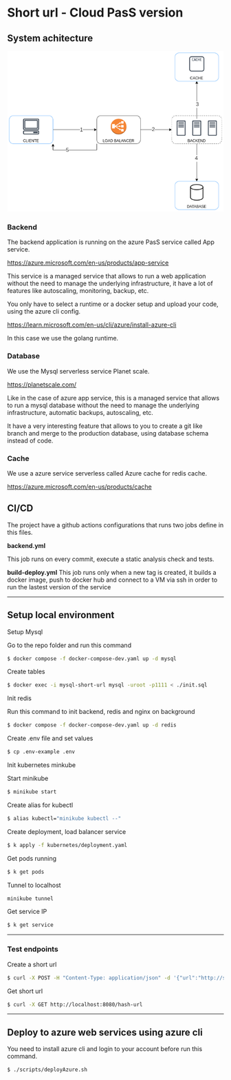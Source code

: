 # Short url - Cloud PasS version


## System achitecture
![Diagram](./system_architecture.png)

### Backend
The backend application is running on the azure PasS service called 
App service.

https://azure.microsoft.com/en-us/products/app-service

This service is a managed service that allows to run a web application without the need to manage the underlying infrastructure, it have a lot of features like autoscaling, monitoring, backup, etc.

You only have to select a runtime or a docker setup and upload your code, 
using the azure cli config.

https://learn.microsoft.com/en-us/cli/azure/install-azure-cli

In this case we use the golang runtime.

### Database
We use the Mysql serverless service  Planet scale.

https://planetscale.com/

Like in the case of azure app service, this is a managed service that allows to run a mysql database without the need to manage the underlying infrastructure, automatic backups, autoscaling, etc.

It have a very interesting feature that allows to you to create a git like branch and merge to the production database, using database schema instead of code.

### Cache 
We use a azure service serverless called Azure cache for redis cache.

https://azure.microsoft.com/en-us/products/cache



## CI/CD
The project have a github actions configurations that runs two jobs define in this files.

**backend.yml**

This job runs on every commit, execute a static analysis check and tests.


**build-deploy.yml**
This job runs only when a new tag is created, it builds a docker image, push to docker hub and connect to a VM via ssh in order to run the lastest version of the service

---

## Setup local environment

Setup Mysql 

Go to the repo folder and run this command 
```bash
$ docker compose -f docker-compose-dev.yaml up -d mysql 
```

Create tables 
```bash
$ docker exec -i mysql-short-url mysql -uroot -p1111 < ./init.sql
```

Init redis

Run this command to init backend, redis and nginx on background
```bash
$ docker compose -f docker-compose-dev.yaml up -d redis 
```
Create .env file and set values
```bash
$ cp .env-example .env
```

Init kubernetes minkube 

Start minikube
```bash
$ minikube start
```

Create alias for kubectl
```bash
$ alias kubectl="minikube kubectl --"
```

Create deployment, load balancer service 
```bash
$ k apply -f kubernetes/deployment.yaml
```

Get pods running 
```bash
$ k get pods
```

Tunnel to localhost
```bash
minikube tunnel
``` 

Get service IP
```bash
$ k get service
```

--- 
### Test endpoints

Create a short url
```bash
$ curl -X POST -H "Content-Type: application/json" -d '{"url":"http://site.com"}' http://localhost:8080/create-url
```

Get short url 
```bash
$ curl -X GET http://localhost:8080/hash-url
```
--- 

## Deploy to azure web services using azure cli
You need to install azure cli and login to your account before run this command.
```bash
$ ./scripts/deployAzure.sh
```







